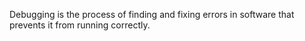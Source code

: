 Debugging is the process of finding and fixing errors in software that prevents it from running correctly. 
